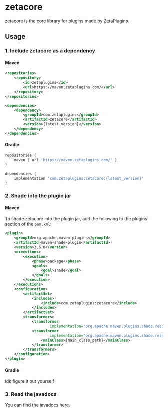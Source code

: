 # zetacore

zetacore is the core library for plugins made by ZetaPlugins.

## Usage

### 1. Include zetacore as a dependency

#### Maven

```xml
<repositories>
    <repository>
        <id>zetaplugins</id>
        <url>https://maven.zetaplugins.com/</url>
    </repository>
</repositories>

<dependencies>
    <dependency>
        <groupId>com.zetaplugins</groupId>
        <artifactId>zetacore</artifactId>
        <version>{latest_version}</version>
    </dependency>
</dependencies>
```

#### Gradle

```gradle
repositories {
    maven { url 'https://maven.zetaplugins.com/' }
}

dependencies {
    implementation 'com.zetaplugins:zetacore:{latest_version}'
}
```

### 2. Shade into the plugin jar

#### Maven

To shade zetacore into the plugin jar, add the following to the plugins section of the `pom.xml`:

```xml
<plugin>
    <groupId>org.apache.maven.plugins</groupId>
    <artifactId>maven-shade-plugin</artifactId>
    <version>3.6.0</version>
    <executions>
        <execution>
            <phase>package</phase>
            <goals>
                <goal>shade</goal>
            </goals>
        </execution>
    </executions>
    <configuration>
        <artifactSet>
            <includes>
                <include>com.zetaplugins:zetacore</include>
            </includes>
        </artifactSet>
        <transformers>
            <transformer
                    implementation="org.apache.maven.plugins.shade.resource.ServicesResourceTransformer" />
            <transformer
                    implementation="org.apache.maven.plugins.shade.resource.ManifestResourceTransformer">
                <mainClass>{main_class_path}</mainClass>
            </transformer>
        </transformers>
    </configuration>
</plugin>
```

#### Gradle

Idk figure it out yourself

### 3. Read the javadocs

You can find the javadocs [here](https://jd.zetacore.zetaplugins.com/).
